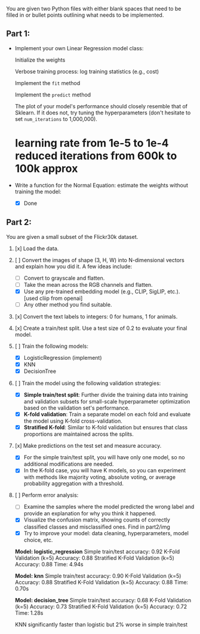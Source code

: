 You are given two Python files with either blank spaces that need to be filled in or bullet points outlining what needs to be implemented.

## Part 1:

- Implement your own Linear Regression model class:

  Initialize the weights

  Verbose training process: log training statistics (e.g., cost)

  Implement the `fit` method

  Implement the `predict` method

  The plot of your model's performance should closely resemble that of Sklearn. If it does not, try tuning the hyperparameters (don't hesitate to set `num_iterations` to 1,000,000).

  # learning rate from 1e-5 to 1e-4 reduced iterations from 600k to 100k approx

- Write a function for the Normal Equation: estimate the weights without training the model:

  - [x] Done

## Part 2:

You are given a small subset of the Flickr30k dataset.

1. [x] Load the data.
2. [ ] Convert the images of shape (3, H, W) into N-dimensional vectors and explain how you did it. A few ideas include:

   - [ ] Convert to grayscale and flatten.
   - [ ] Take the mean across the RGB channels and flatten.
   - [x] Use any pre-trained embedding model (e.g., CLIP, SigLIP, etc.). [used cliip from openai]
   - [ ] Any other method you find suitable.

3. [x] Convert the text labels to integers: 0 for humans, 1 for animals.
4. [x] Create a train/test split. Use a test size of 0.2 to evaluate your final model.
5. [ ] Train the following models:

   - [x] LogisticRegression (implement)
   - [x] KNN
   - [x] DecisionTree

6. [ ] Train the model using the following validation strategies:

   - [x] **Simple train/test split**: Further divide the training data into training and validation subsets for small-scale hyperparameter optimization based on the validation set's performance.
   - [x] **K-fold validation**: Train a separate model on each fold and evaluate the model using K-fold cross-validation.
   - [x] **Stratified K-fold**: Similar to K-fold validation but ensures that class proportions are maintained across the splits.

7. [x] Make predictions on the test set and measure accuracy.

   - [x] For the simple train/test split, you will have only one model, so no additional modifications are needed.
   - [x] In the K-fold case, you will have K models, so you can experiment with methods like majority voting, absolute voting, or average probability aggregation with a threshold.

8. [ ] Perform error analysis:

   - [ ] Examine the samples where the model predicted the wrong label and provide an explanation for why you think it happened.
   - [x] Visualize the confusion matrix, showing counts of correctly classified classes and misclassified ones.
         Find in part2/img
   - [x] Try to improve your model: data cleaning, hyperparameters, model choice, etc.

   **Model: logistic_regression**
   Simple train/test accuracy: 0.92
   K-Fold Validation (k=5) Accuracy: 0.88
   Stratified K-Fold Validation (k=5) Accuracy: 0.88
   Time: 4.94s

   **Model: knn**
   Simple train/test accuracy: 0.90
   K-Fold Validation (k=5) Accuracy: 0.88
   Stratified K-Fold Validation (k=5) Accuracy: 0.88
   Time: 0.70s

   **Model: decision_tree**
   Simple train/test accuracy: 0.68
   K-Fold Validation (k=5) Accuracy: 0.73
   Stratified K-Fold Validation (k=5) Accuracy: 0.72
   Time: 1.28s

   KNN significantly faster than logistic but 2% worse in simple train/test
